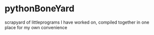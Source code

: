 # pythonBoneYard
scrapyard of littleprograms I have worked on, compiled together in one place for my own convenience
